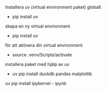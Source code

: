 Installera uv (virtual environment paket) globalt
- pip install uv 

skapa en ny virtual environment 
- pip install uv

för att aktivera din virtual environment 
- source .venv/Scripts/activate

installera paket med hjälp av uv 
- uv pip install duckdb pandas matplotlib

uv pip install ipykernel - ipynb